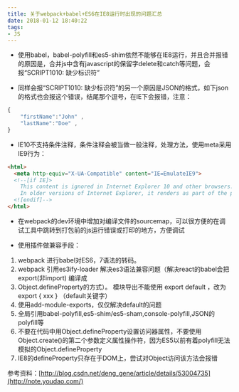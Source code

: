 ```yaml
---
title: 关于webpack+babel+ES6在IE8运行时出现的问题汇总
date: 2018-01-12 18:40:22
tags:
- JS
---
```


- 使用babel，babel-polyfill和es5-shim依然不能够在IE8运行，并且合并报错的原因是，合并js中含有javascript的保留字delete和catch等问题，会报“SCRIPT1010: 缺少标识符”


- 同样会报“SCRIPT1010: 缺少标识符”的另一个原因是JSON的格式，如下json的格式也会报这个错误，结尾那个逗号，在IE下会报错，注意：
```javascript
{
    "firstName":"John" , 
    "lastName":"Doe" ,
}
```

- IE10不支持条件注释，条件注释会被当做一般注释，处理方法，使用meta采用IE9行为：
```html
<html>
  <meta http-equiv="X-UA-Compatible" content="IE=EmulateIE9">
  <!--[if IE]>
    This content is ignored in Internet Explorer 10 and other browsers.
    In older versions of Internet Explorer, it renders as part of the page.
  <![endif]-->
</html>
```

- 在webpack的dev环境中增加对编译文件的sourcemap，可以很方便的在调试工具中跳转到打包前的js运行错误或打印的地方，方便调试

- 使用插件做兼容手段：

1. webpack 进行babel对ES6，7语法的转码。
2. webpack 引用es3ify-loader 解决es3语法兼容问题（解决react的babel会把 export(非import) 编译成 
3. Object.defineProperty的方式）。
模块导出不能使用 export default ，改为export { xxx } （default关键字）
4. 使用add-module-exports，仅仅解决default的问题
5. 全局引用babel-polyfill,es5-shim/es5-sham,console-polyfill,JSON的polyfill等
6. 不要在代码中用Object.defineProperty设置访问器属性，不要使用Object.create()的第二个参数定义属性操作符，因为ES5以前有着polyfill无法模拟的Object.defineProperty
7. IE8的defineProperty只存在于DOM上，尝试对Object访问该方法会报错

参考资料：[http://blog.csdn.net/deng_gene/article/details/53004735](http://note.youdao.com/)